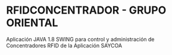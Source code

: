 
# RFIDCONCENTRADOR - GRUPO ORIENTAL 

Aplicación JAVA 1.8 SWING para control y administración de Concentradores RFID de la Aplicación SAYCOA


